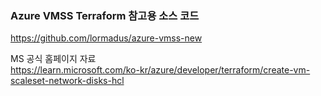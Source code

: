 ### Azure VMSS Terraform 참고용 소스 코드 ###
https://github.com/lormadus/azure-vmss-new

MS 공식 홈페이지 자료 <br>
https://learn.microsoft.com/ko-kr/azure/developer/terraform/create-vm-scaleset-network-disks-hcl
